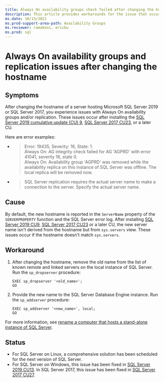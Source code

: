 ```yaml
---
title: Always On availability groups check failed after changing the hostname
description: This article provides workarounds for the issue that occurs after you change the hostname.
ms.date: 10/13/2021
ms.prod-support-area-path: Availability Groups
ms.reviewer: ramakoni, ericbu
ms.prod: sql
---
```


# Always On availability groups and replication issues after changing the hostname

## Symptoms

After changing the hostname of a server hosting Microsoft SQL Server 2019 or SQL Server 2017, you experience issues with Always On availability groups and/or replication. These issues occur after installing the [SQL Server 2019 cumulative update (CU) 9](https://support.microsoft.com/topic/kb5000642-cumulative-update-9-for-sql-server-2019-97ad5c3e-e002-4b6d-b566-698bf70ca44a), [SQL Server 2017 CU23](https://support.microsoft.com/topic/kb5000685-cumulative-update-23-for-sql-server-2017-22b653c7-8487-4564-9db2-b5c1bd465145), or a later CU.

Here are error examples:

- > Error: 19435, Severity: 16, State: 1.  
Always On: AG integrity check failed for AG 'AGPRD' with error 41041, severity 16, state 0.  
Always On: Availability group 'AGPRD' was removed while the availability replica on this instance of SQL Server was offline.  The local replica will be removed now.
- > SQL Server replication requires the actual server name to make a connection to the server. Specify the actual server name.

## Cause

By default, the new hostname is reported in the `ServerName` property of the `SERVERPROPERTY` function and the SQL Server error log. After installing [SQL Server 2019 CU9](https://support.microsoft.com/topic/kb5000642-cumulative-update-9-for-sql-server-2019-97ad5c3e-e002-4b6d-b566-698bf70ca44a), [SQL Server 2017 CU23](https://support.microsoft.com/topic/kb5000685-cumulative-update-23-for-sql-server-2017-22b653c7-8487-4564-9db2-b5c1bd465145) or a later CU, the new server name isn't derived from the hostname but from `sys.servers` view. These issues occur if the hostname doesn't match `sys.servers`.

## Workaround

1. After changing the hostname, remove the old name from the list of known remote and linked servers on the local instance of SQL Server. Run the `sp_dropserver` procedure:

    ```tsql
    EXEC sp_dropserver '<old_name>';  
    GO
    ```

2. Provide the new name to the SQL Server Database Engine instance. Run the `sp_addserver` procedure:

    ```tsql
    EXEC sp_addserver '<new_name>', local;
    GO
    ```

For more information, see [rename a computer that hosts a stand-alone instance of SQL Server](/sql/database-engine/install-windows/rename-a-computer-that-hosts-a-stand-alone-instance-of-sql-server).

## Status

- For SQL Server on Linux, a comprehensive solution has been scheduled for the next version of SQL Server.
- For SQL Server on Windows, this issue has been fixed in [SQL Server 2019 CU13](https://support.microsoft.com/topic/kb5005679-cumulative-update-13-for-sql-server-2019-5c1be850-460a-4be4-a569-fe11f0adc535). In SQL Server 2017, this issue has been fixed in [SQL Server 2017 CU27](https://support.microsoft.com/en-gb/topic/kb5006944-cumulative-update-27-for-sql-server-2017-79117c8f-9d54-42f8-9727-5870fe475187).
